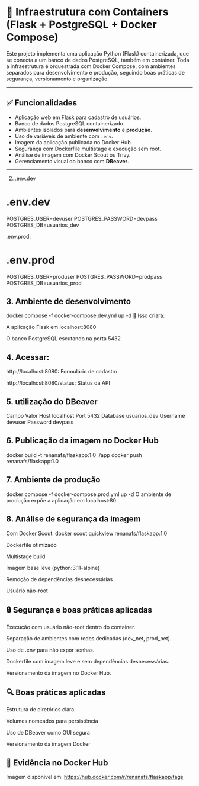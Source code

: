 # 🐳 Infraestrutura com Containers (Flask + PostgreSQL + Docker Compose)

Este projeto implementa uma aplicação Python (Flask) containerizada, que se conecta a um banco de dados PostgreSQL, também em container. Toda a infraestrutura é orquestrada com Docker Compose, com ambientes separados para desenvolvimento e produção, seguindo boas práticas de segurança, versionamento e organização.

---

## ✅ Funcionalidades

- Aplicação web em Flask para cadastro de usuários.
- Banco de dados PostgreSQL containerizado.
- Ambientes isolados para **desenvolvimento** e **produção**.
- Uso de variáveis de ambiente com `.env`.
- Imagem da aplicação publicada no Docker Hub.
- Segurança com Dockerfile multistage e execução sem root.
- Análise de imagem com Docker Scout ou Trivy.
- Gerenciamento visual do banco com **DBeaver**.

---

2. .env.dev

# .env.dev
POSTGRES_USER=devuser
POSTGRES_PASSWORD=devpass
POSTGRES_DB=usuarios_dev

.env.prod:

# .env.prod
POSTGRES_USER=produser
POSTGRES_PASSWORD=prodpass
POSTGRES_DB=usuarios_prod

## 3. Ambiente de desenvolvimento

docker compose -f docker-compose.dev.yml up -d
📌 Isso criará:

A aplicação Flask em localhost:8080

O banco PostgreSQL escutando na porta 5432

## 4. Acessar:

http://localhost:8080: Formulário de cadastro

http://localhost:8080/status: Status da API

## 5. utilização do DBeaver

Campo	Valor
Host	localhost
Port	5432
Database	usuarios_dev
Username	devuser
Password	devpass

## 6. Publicação da imagem no Docker Hub

docker build -t renanafs/flaskapp:1.0 ./app
docker push renanafs/flaskapp:1.0

## 7. Ambiente de produção

docker compose -f docker-compose.prod.yml up -d
O ambiente de produção expõe a aplicação em localhost:80

## 8. Análise de segurança da imagem

Com Docker Scout:
docker scout quickview renanafs/flaskapp:1.0

Dockerfile otimizado

Multistage build

Imagem base leve (python:3.11-alpine)

Remoção de dependências desnecessárias

Usuário não-root

## 🔒 Segurança e boas práticas aplicadas

Execução com usuário não-root dentro do container.

Separação de ambientes com redes dedicadas (dev_net, prod_net).

Uso de .env para não expor senhas.

Dockerfile com imagem leve e sem dependências desnecessárias.

Versionamento da imagem no Docker Hub.

## 🔍 Boas práticas aplicadas

Estrutura de diretórios clara

Volumes nomeados para persistência

Uso de DBeaver como GUI segura

Versionamento da imagem Docker

## 📸 Evidência no Docker Hub
Imagem disponível em: https://hub.docker.com/r/renanafs/flaskapp/tags

